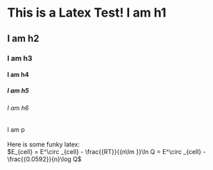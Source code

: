 # This is a Latex Test! I am h1
## I am h2
### I am h3
#### I am h4
##### I am h5
###### I am h6
I am p
\
\
Here is some funky latex:\
$E_{cell}  = E^\circ _{cell}  - \frac{{RT}}{{n\Im }}\ln Q = E^\circ _{cell}  - \frac{{0.0592}}{n}\log Q$